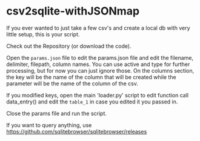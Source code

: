 # csv2sqlite-withJSONmap

If you ever wanted to just take a few csv's and create a local db with very little setup, this is your script.

Check out the Repository (or download the code).

Open the `params.json` file to edit the params.json file and edit the filename, delimiter, filepath, column names. You can use active and type for further processing, but for now you can just ignore those. 
On the columns section, the key will be the name of the column that will be created while the parameter will be the name of the column of the csv.

If you modified keys, open the main 'loader.py' script to edit function call data_entry() and edit the `table_1` in case you edited it you passed in.

Close the params file and run the script. 

If you want to query anything, use https://github.com/sqlitebrowser/sqlitebrowser/releases
